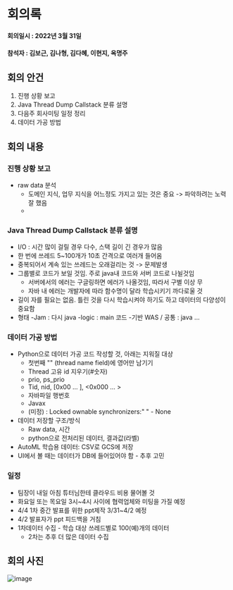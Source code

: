 # 회의록
#### 회의일시 : 2022년 3월 31일
#### 참석자 : 김보근, 김나형, 김다혜, 이현지, 옥명주

## 회의 안건
1. 진행 상황 보고
2. Java Thread Dump Callstack 분류 설명
3. 다음주 회사미팅 일정 정리
4. 데이터 가공 방법

## 회의 내용
### 진행 상황 보고
- raw data 분석 
  - 도메인 지식, 업무 지식을 어느정도 가지고 있는 것은 중요 -> 파악하려는 노력 잘 했음
  - 
### Java Thread Dump Callstack 분류 설명
- I/O : 시간 많이 걸릴 경우 다수, 스택 길이 긴 경우가 많음
- 한 번에 쓰레드 5~100개가 10초 간격으로 여러개 들어옴
- 중복되어서 계속 있는 쓰레드는 오래걸리는 것 -> 문제발생
- 그룹별로 코드가 보일 것임. 주로 java내 코드와 서버 코드로 나뉠것임
  - 서버에서의 에러는 구글링하면 에러가 나올것임, 따라서 구별 이상 무
  - 자바 내 에러는 개발자에 따라 함수명이 달라 학습시키기 까다로울 것
- 길이 자를 필요는 없음. 틀린 것을 다시 학습시켜야 하기도 하고 데이터의 다양성이 중요함
- 형태
  -Jam : 다시 java
  -logic : main 코드
  -기반 WAS / 공통 : java ...



### 데이터 가공 방법
- Python으로 데이터 가공 코드 작성할 것, 아래는 지워질 대상
  - 첫번째 "" (thread name field)에 영어만 남기기
  - Thread 고유 id 지우기(#숫자)
  - prio, ps_prio
  - Tid, nid, [0x00 ... ], <0x000 ... >
  - 자바파일 행번호
  - Javax
  - (미정) : Locked ownable synchronizers:" "    - None
- 데이터 저장할 구조/방식
  - Raw data, 시간
  - python으로 전처리된 데이터, 결과값(라벨)
- AutoML 학습용 데이터: CSV로 GCS에 저장
- UI에서 볼 때는 데이터가 DB에 들어있어야 함 - 추후 고민

### 일정
- 팀장이 내일 아침 튜터님한테 클라우드 비용 물어볼 것
- 화요일 또는 목요일 3시~4시 사이에 협력업체와 미팅을 가질 예정
- 4/4 1차 중간 발표를 위한 ppt제작 3/31~4/2 예정
- 4/2 발표자가 ppt 피드백을 거침
- 1차데이터 수집 - 학습 대상 쓰레드별로 100(예)개의 데이터
  - 2차는 추후 더 많은 데이터 수집

## 회의 사진
![image](https://user-images.githubusercontent.com/56188923/160868174-6493f470-c024-4a39-8b8d-7b6ca4c8fe7a.png)
